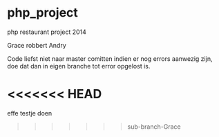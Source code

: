 php_project
===========

php restaurant project 2014


Grace
robbert
Andry

Code liefst niet naar master comitten indien er nog errors aanwezig zijn, doe dat dan in eigen branche tot error opgelost is.

<<<<<<< HEAD
=======
effe testje doen

>>>>>>> sub-branch-Grace
